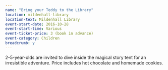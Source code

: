```yaml
---
name: "Bring your Teddy to the Library"
location: mildenhall-library
location-text: Mildenhall Library
event-start-date: 2016-10-28
event-start-time: Various
event-ticket-price: 3 (book in advance)
event-category: Children
breadcrumb: y
---
```


2-5-year-olds are invited to dive inside the magical story tent for an irresistible adventure.  Price includes hot chocolate and homemade cookies.
